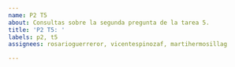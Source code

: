 ```yaml
---
name: P2 T5
about: Consultas sobre la segunda pregunta de la tarea 5.
title: 'P2 T5: '
labels: p2, t5
assignees: rosarioguerreror, vicentespinozaf, martihermosillag

---
```



